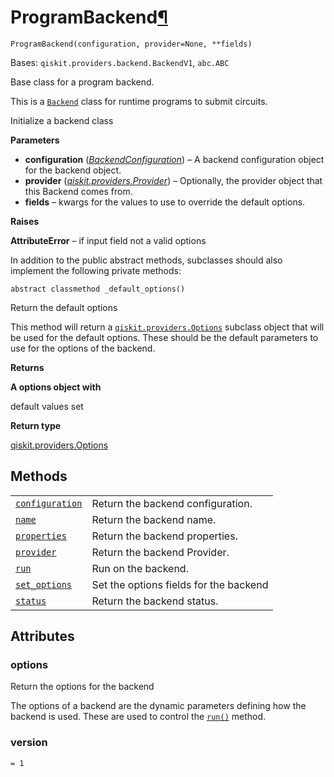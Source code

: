 # ProgramBackend[¶](#programbackend "Permalink to this headline")

<span id="undefined" />

`ProgramBackend(configuration, provider=None, **fields)`

Bases: `qiskit.providers.backend.BackendV1`, `abc.ABC`

Base class for a program backend.

This is a [`Backend`](qiskit.providers.Backend#qiskit.providers.Backend "qiskit.providers.Backend") class for runtime programs to submit circuits.

Initialize a backend class

**Parameters**

*   **configuration** ([*BackendConfiguration*](qiskit.providers.models.BackendConfiguration#qiskit.providers.models.BackendConfiguration "qiskit.providers.models.BackendConfiguration")) – A backend configuration object for the backend object.
*   **provider** ([*qiskit.providers.Provider*](qiskit.providers.Provider#qiskit.providers.Provider "qiskit.providers.Provider")) – Optionally, the provider object that this Backend comes from.
*   **fields** – kwargs for the values to use to override the default options.

**Raises**

**AttributeError** – if input field not a valid options

In addition to the public abstract methods, subclasses should also implement the following private methods:

<span id="undefined" />

`abstract classmethod _default_options()`

Return the default options

This method will return a [`qiskit.providers.Options`](qiskit.providers.Options#qiskit.providers.Options "qiskit.providers.Options") subclass object that will be used for the default options. These should be the default parameters to use for the options of the backend.

**Returns**

**A options object with**

default values set

**Return type**

[qiskit.providers.Options](qiskit.providers.Options#qiskit.providers.Options "qiskit.providers.Options")

## Methods

|                                                                                                                                                                                                       |                                        |
| ----------------------------------------------------------------------------------------------------------------------------------------------------------------------------------------------------- | -------------------------------------- |
| [`configuration`](qiskit.providers.ibmq.runtime.ProgramBackend.configuration#qiskit.providers.ibmq.runtime.ProgramBackend.configuration "qiskit.providers.ibmq.runtime.ProgramBackend.configuration") | Return the backend configuration.      |
| [`name`](qiskit.providers.ibmq.runtime.ProgramBackend.name#qiskit.providers.ibmq.runtime.ProgramBackend.name "qiskit.providers.ibmq.runtime.ProgramBackend.name")                                     | Return the backend name.               |
| [`properties`](qiskit.providers.ibmq.runtime.ProgramBackend.properties#qiskit.providers.ibmq.runtime.ProgramBackend.properties "qiskit.providers.ibmq.runtime.ProgramBackend.properties")             | Return the backend properties.         |
| [`provider`](qiskit.providers.ibmq.runtime.ProgramBackend.provider#qiskit.providers.ibmq.runtime.ProgramBackend.provider "qiskit.providers.ibmq.runtime.ProgramBackend.provider")                     | Return the backend Provider.           |
| [`run`](qiskit.providers.ibmq.runtime.ProgramBackend.run#qiskit.providers.ibmq.runtime.ProgramBackend.run "qiskit.providers.ibmq.runtime.ProgramBackend.run")                                         | Run on the backend.                    |
| [`set_options`](qiskit.providers.ibmq.runtime.ProgramBackend.set_options#qiskit.providers.ibmq.runtime.ProgramBackend.set_options "qiskit.providers.ibmq.runtime.ProgramBackend.set_options")         | Set the options fields for the backend |
| [`status`](qiskit.providers.ibmq.runtime.ProgramBackend.status#qiskit.providers.ibmq.runtime.ProgramBackend.status "qiskit.providers.ibmq.runtime.ProgramBackend.status")                             | Return the backend status.             |

## Attributes

<span id="undefined" />

### options

Return the options for the backend

The options of a backend are the dynamic parameters defining how the backend is used. These are used to control the [`run()`](qiskit.providers.ibmq.runtime.ProgramBackend.run#qiskit.providers.ibmq.runtime.ProgramBackend.run "qiskit.providers.ibmq.runtime.ProgramBackend.run") method.

<span id="undefined" />

### version

`= 1`
